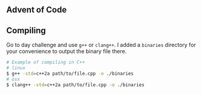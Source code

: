 Advent of Code
---

## Compiling

Go to day challenge and use `g++` or `clang++`. I added a `binaries` directory for your convenience to output the binary file there.

```sh
# Example of compiling in C++
# linux
$ g++ -std=c++2a path/to/file.cpp -o ./binaries
# osx
$ clang++ -std=c++2a path/to/file.cpp -o ./binaries
```
